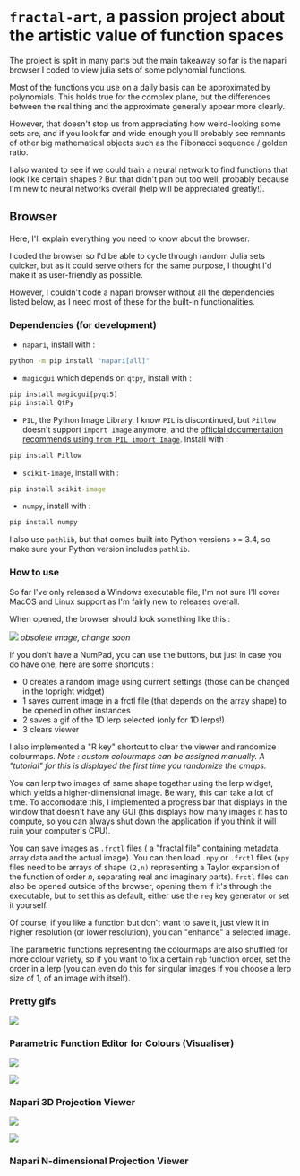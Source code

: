 
# `fractal-art`, a passion project about the artistic value of function spaces

The project is split in many parts but the main takeaway so far is the napari browser I coded to view julia sets of some polynomial functions.

Most of the functions you use on a daily basis can be approximated by polynomials. This holds true for the complex plane, but the differences between the real thing and the approximate generally appear more clearly.

However, that doesn't stop us from appreciating how weird-looking some sets are, and if you look far and wide enough you'll probably see remnants of other big mathematical objects such as the Fibonacci sequence / golden ratio.

I also wanted to see if we could train a neural network to find functions that look like certain shapes ? But that didn't pan out too well, probably because I'm new to neural networks overall (help will be appreciated greatly!).

## Browser

Here, I'll explain everything you need to know about the browser.

I coded the browser so I'd be able to cycle through random Julia sets quicker, but as it could serve others for the same purpose, I thought I'd make it as user-friendly as possible.

However, I couldn't code a napari browser without all the dependencies listed below, as I need most of these for the built-in functionalities.

### Dependencies (for development)

- `napari`, install with :
```bat
python -m pip install "napari[all]"
```
- `magicgui` which depends on `qtpy`, install with :
```bat
pip install magicgui[pyqt5]
pip install QtPy
```
- `PIL`, the Python Image Library. I know `PIL` is discontinued, but `Pillow` doesn't support `import Image` anymore, and the [official documentation recommends using `from PIL import Image`](https://pillow.readthedocs.io/en/stable/installation.html#warnings). Install with :
```bat
pip install Pillow
```
- `scikit-image`, install with :
```bat
pip install scikit-image
```
- `numpy`, install with : 
```bat
pip install numpy
```
I also use `pathlib`, but that comes built into Python versions >= 3.4, so make sure your Python version includes `pathlib`.


### How to use

So far I've only released a Windows executable file, I'm not sure I'll cover MacOS and Linux support as I'm fairly new to releases overall.

When opened, the browser should look something like this :

![](https://github.com/ChrisMzz/fractal-art/blob/main/readme_dump/test_viewer.PNG)
*obsolete image, change soon*

If you don't have a NumPad, you can use the buttons, but just in case you do have one, here are some shortcuts : 
 - 0 creates a random image using current settings (those can be changed in the topright widget)
 - 1 saves current image in a frctl file (that depends on the array shape) to be opened in other instances
 - 2 saves a gif of the 1D lerp selected (only for 1D lerps!)
 - 3 clears viewer

I also implemented a "R key" shortcut to clear the viewer and randomize colourmaps.
*Note : custom colourmaps can be assigned manually. A "tutorial" for this is displayed the first time you randomize the cmaps.*

You can lerp two images of same shape together using the lerp widget, which yields a higher-dimensional image. Be wary, this can take a lot of time. To accomodate this, I implemented a progress bar that displays in the window that doesn't have any GUI (this displays how many images it has to compute, so you can always shut down the application if you think it will ruin your computer's CPU).

You can save images as `.frctl` files ( a "fractal file" containing metadata, array data and the actual image).
You can then load `.npy` or `.frctl` files (`npy` files need to be arrays of shape `(2,n)` representing a Taylor expansion of the function of order $n$, separating real and imaginary parts).
`frctl` files can also be opened outside of the browser, opening them if it's through the executable, but to set this as default, either use the `reg` key generator or set it yourself.

Of course, if you like a function but don't want to save it, just view it in higher resolution (or lower resolution), you can "enhance" a selected image.

The parametric functions representing the colourmaps are also shuffled for more colour variety, so if you want to fix a certain `rgb` function order, set the order in a lerp (you can even do this for singular images if you choose a lerp size of 1, of an image with itself).


### Pretty gifs

![](https://github.com/ChrisMzz/fractal-art/blob/main/browser/dump/gifs/giftesting.gif)


### Parametric Function Editor for Colours (Visualiser)

![](https://github.com/ChrisMzz/fractal-art/blob/main/readme_dump/default_params.png)

![](https://github.com/ChrisMzz/fractal-art/blob/main/readme_dump/example_params.png)

### Napari 3D Projection Viewer

![](https://github.com/ChrisMzz/fractal-art/blob/main/readme_dump/3D_view_1.PNG)

![](https://github.com/ChrisMzz/fractal-art/blob/main/readme_dump/galaxystack.gif)

### Napari N-dimensional Projection Viewer



